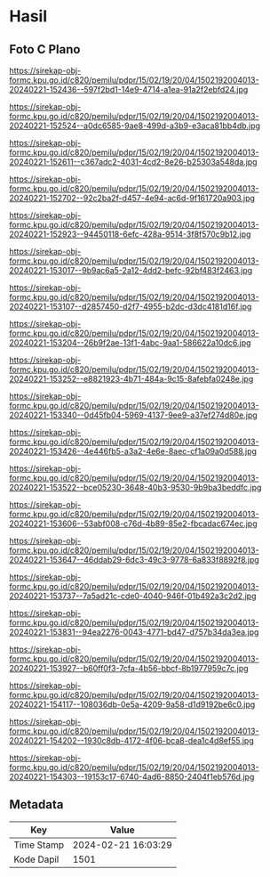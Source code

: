 # Hasil

## Foto C Plano

https://sirekap-obj-formc.kpu.go.id/c820/pemilu/pdpr/15/02/19/20/04/1502192004013-20240221-152436--597f2bd1-14e9-4714-a1ea-91a2f2ebfd24.jpg

https://sirekap-obj-formc.kpu.go.id/c820/pemilu/pdpr/15/02/19/20/04/1502192004013-20240221-152524--a0dc6585-9ae8-499d-a3b9-e3aca81bb4db.jpg

https://sirekap-obj-formc.kpu.go.id/c820/pemilu/pdpr/15/02/19/20/04/1502192004013-20240221-152611--c367adc2-4031-4cd2-8e26-b25303a548da.jpg

https://sirekap-obj-formc.kpu.go.id/c820/pemilu/pdpr/15/02/19/20/04/1502192004013-20240221-152702--92c2ba2f-d457-4e94-ac6d-9f161720a903.jpg

https://sirekap-obj-formc.kpu.go.id/c820/pemilu/pdpr/15/02/19/20/04/1502192004013-20240221-152923--94450118-6efc-428a-9514-3f8f570c9b12.jpg

https://sirekap-obj-formc.kpu.go.id/c820/pemilu/pdpr/15/02/19/20/04/1502192004013-20240221-153017--9b9ac6a5-2a12-4dd2-befc-92bf483f2463.jpg

https://sirekap-obj-formc.kpu.go.id/c820/pemilu/pdpr/15/02/19/20/04/1502192004013-20240221-153107--d2857450-d2f7-4955-b2dc-d3dc4181d16f.jpg

https://sirekap-obj-formc.kpu.go.id/c820/pemilu/pdpr/15/02/19/20/04/1502192004013-20240221-153204--26b9f2ae-13f1-4abc-9aa1-586622a10dc6.jpg

https://sirekap-obj-formc.kpu.go.id/c820/pemilu/pdpr/15/02/19/20/04/1502192004013-20240221-153252--e8821923-4b71-484a-9c15-8afebfa0248e.jpg

https://sirekap-obj-formc.kpu.go.id/c820/pemilu/pdpr/15/02/19/20/04/1502192004013-20240221-153340--0d45fb04-5969-4137-9ee9-a37ef274d80e.jpg

https://sirekap-obj-formc.kpu.go.id/c820/pemilu/pdpr/15/02/19/20/04/1502192004013-20240221-153426--4e446fb5-a3a2-4e6e-8aec-cf1a09a0d588.jpg

https://sirekap-obj-formc.kpu.go.id/c820/pemilu/pdpr/15/02/19/20/04/1502192004013-20240221-153522--bce05230-3648-40b3-9530-9b9ba3beddfc.jpg

https://sirekap-obj-formc.kpu.go.id/c820/pemilu/pdpr/15/02/19/20/04/1502192004013-20240221-153606--53abf008-c76d-4b89-85e2-fbcadac674ec.jpg

https://sirekap-obj-formc.kpu.go.id/c820/pemilu/pdpr/15/02/19/20/04/1502192004013-20240221-153647--46ddab29-6dc3-49c3-9778-6a833f8892f8.jpg

https://sirekap-obj-formc.kpu.go.id/c820/pemilu/pdpr/15/02/19/20/04/1502192004013-20240221-153737--7a5ad21c-cde0-4040-946f-01b492a3c2d2.jpg

https://sirekap-obj-formc.kpu.go.id/c820/pemilu/pdpr/15/02/19/20/04/1502192004013-20240221-153831--94ea2276-0043-4771-bd47-d757b34da3ea.jpg

https://sirekap-obj-formc.kpu.go.id/c820/pemilu/pdpr/15/02/19/20/04/1502192004013-20240221-153927--b60ff0f3-7cfa-4b56-bbcf-8b1977959c7c.jpg

https://sirekap-obj-formc.kpu.go.id/c820/pemilu/pdpr/15/02/19/20/04/1502192004013-20240221-154117--108036db-0e5a-4209-9a58-d1d9192be6c0.jpg

https://sirekap-obj-formc.kpu.go.id/c820/pemilu/pdpr/15/02/19/20/04/1502192004013-20240221-154202--1930c8db-4172-4f06-bca8-dea1c4d8ef55.jpg

https://sirekap-obj-formc.kpu.go.id/c820/pemilu/pdpr/15/02/19/20/04/1502192004013-20240221-154303--19153c17-6740-4ad6-8850-2404f1eb576d.jpg


## Metadata

| Key        | Value               |
| ---------- | ------------------- |
| Time Stamp | 2024-02-21 16:03:29 |
| Kode Dapil | 1501                |



